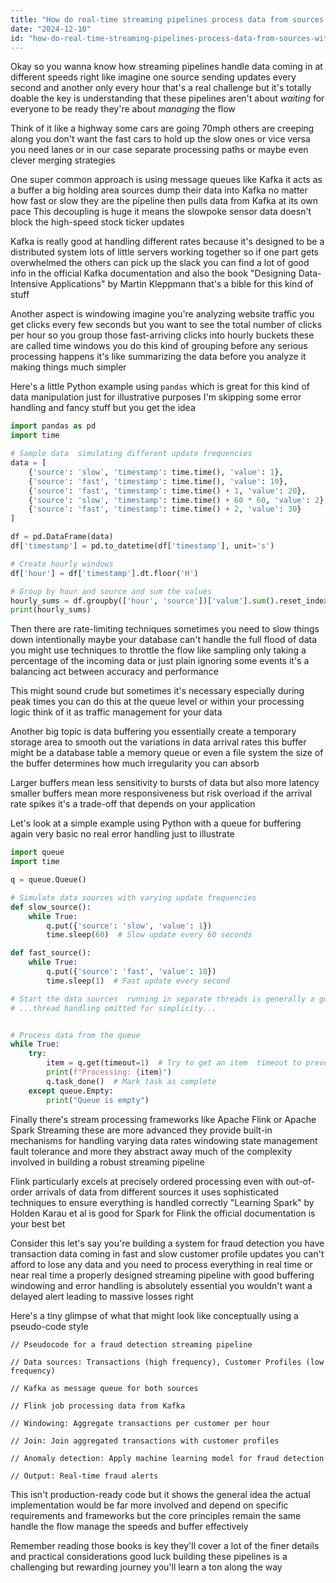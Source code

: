 ```yaml
---
title: "How do real-time streaming pipelines process data from sources with different update frequencies?"
date: "2024-12-10"
id: "how-do-real-time-streaming-pipelines-process-data-from-sources-with-different-update-frequencies"
---
```


Okay so you wanna know how streaming pipelines handle data coming in at different speeds right  like imagine one source sending updates every second and another only every hour  that's a real challenge  but it's totally doable  the key is understanding that these pipelines aren't about *waiting* for everyone to be ready they're about *managing* the flow

Think of it like a highway some cars are going 70mph others are creeping along  you don't want the fast cars to hold up the slow ones or vice versa  you need lanes  or in our case  separate processing paths  or maybe even clever merging strategies

One super common approach is using message queues like Kafka  it acts as a buffer a big holding area  sources dump their data into Kafka  no matter how fast or slow they are  the pipeline then pulls data from Kafka at its own pace  This decoupling is huge  it means the slowpoke sensor data doesn't block the high-speed stock ticker updates

Kafka is really good at handling different rates because it's designed to be a distributed system  lots of little servers working together  so if one part gets overwhelmed the others can pick up the slack  you can find a lot of good info in the official Kafka documentation  and also the book "Designing Data-Intensive Applications" by Martin Kleppmann  that's a bible for this kind of stuff

Another aspect is windowing  imagine you're analyzing website traffic  you get clicks every few seconds but you want to see the total number of clicks per hour  so you group those fast-arriving clicks into hourly buckets  these are called time windows  you do this kind of grouping before any serious processing happens  it's like summarizing the data before you analyze it making things much simpler

Here's a little Python example using `pandas` which is great for this kind of data manipulation just for illustrative purposes  I'm skipping some error handling and fancy stuff but you get the idea

```python
import pandas as pd
import time

# Sample data  simulating different update frequencies
data = [
    {'source': 'slow', 'timestamp': time.time(), 'value': 1},
    {'source': 'fast', 'timestamp': time.time(), 'value': 10},
    {'source': 'fast', 'timestamp': time.time() + 1, 'value': 20},
    {'source': 'slow', 'timestamp': time.time() + 60 * 60, 'value': 2},  # Slow update after an hour
    {'source': 'fast', 'timestamp': time.time() + 2, 'value': 30}
]

df = pd.DataFrame(data)
df['timestamp'] = pd.to_datetime(df['timestamp'], unit='s')

# Create hourly windows
df['hour'] = df['timestamp'].dt.floor('H')

# Group by hour and source and sum the values
hourly_sums = df.groupby(['hour', 'source'])['value'].sum().reset_index()
print(hourly_sums)
```


Then there are rate-limiting techniques  sometimes you need to slow things down intentionally  maybe your database can't handle the full flood of data  you might use techniques to throttle the flow like sampling only taking a percentage of the incoming data  or just plain ignoring some events  it's a balancing act between accuracy and performance

This might sound crude but sometimes it's necessary  especially during peak times  you can do this at the queue level or within your processing logic  think of it as traffic management for your data


Another big topic is data buffering  you essentially create a temporary storage area to smooth out the variations in data arrival rates  this buffer might be a database table a memory queue or even a file system  the size of the buffer determines how much irregularity you can absorb

Larger buffers mean less sensitivity to bursts of data but also more latency  smaller buffers mean more responsiveness but risk overload if the arrival rate spikes  it's a trade-off that depends on your application


Let's look at a simple example using Python with a queue for buffering   again very basic no real error handling just to illustrate

```python
import queue
import time

q = queue.Queue()

# Simulate data sources with varying update frequencies
def slow_source():
    while True:
        q.put({'source': 'slow', 'value': 1})
        time.sleep(60)  # Slow update every 60 seconds

def fast_source():
    while True:
        q.put({'source': 'fast', 'value': 10})
        time.sleep(1)  # Fast update every second

# Start the data sources  running in separate threads is generally a good idea here
# ...thread handling omitted for simplicity...


# Process data from the queue
while True:
    try:
        item = q.get(timeout=1)  # Try to get an item  timeout to prevent blocking indefinitely
        print(f"Processing: {item}")
        q.task_done()  # Mark task as complete
    except queue.Empty:
        print("Queue is empty")

```

Finally there's stream processing frameworks like Apache Flink or Apache Spark Streaming  these are more advanced  they provide built-in mechanisms for handling varying data rates windowing state management fault tolerance and more  they abstract away much of the complexity involved in building a robust streaming pipeline


Flink particularly excels at precisely ordered processing even with out-of-order arrivals of data from different sources  it uses sophisticated techniques to ensure everything is handled correctly  "Learning Spark" by Holden Karau et al is good for Spark  for Flink the official documentation is your best bet


Consider this  let's say you're building a system for fraud detection  you have transaction data coming in fast and slow customer profile updates  you can't afford to lose any data  and you need to process everything in real time or near real time  a properly designed streaming pipeline with good buffering windowing and error handling is absolutely essential  you wouldn't want a delayed alert leading to massive losses right


Here's a tiny glimpse of what that might look like conceptually using a pseudo-code style

```
// Pseudocode for a fraud detection streaming pipeline

// Data sources: Transactions (high frequency), Customer Profiles (low frequency)

// Kafka as message queue for both sources

// Flink job processing data from Kafka

// Windowing: Aggregate transactions per customer per hour

// Join: Join aggregated transactions with customer profiles

// Anomaly detection: Apply machine learning model for fraud detection

// Output: Real-time fraud alerts
```

This isn't production-ready code  but it shows the general idea  the actual implementation would be far more involved and depend on specific requirements and frameworks  but the core principles remain the same  handle the flow manage the speeds and buffer effectively


Remember reading those books is key  they'll cover a lot of the finer details and practical considerations  good luck  building these pipelines is a challenging but rewarding journey  you'll learn a ton along the way
